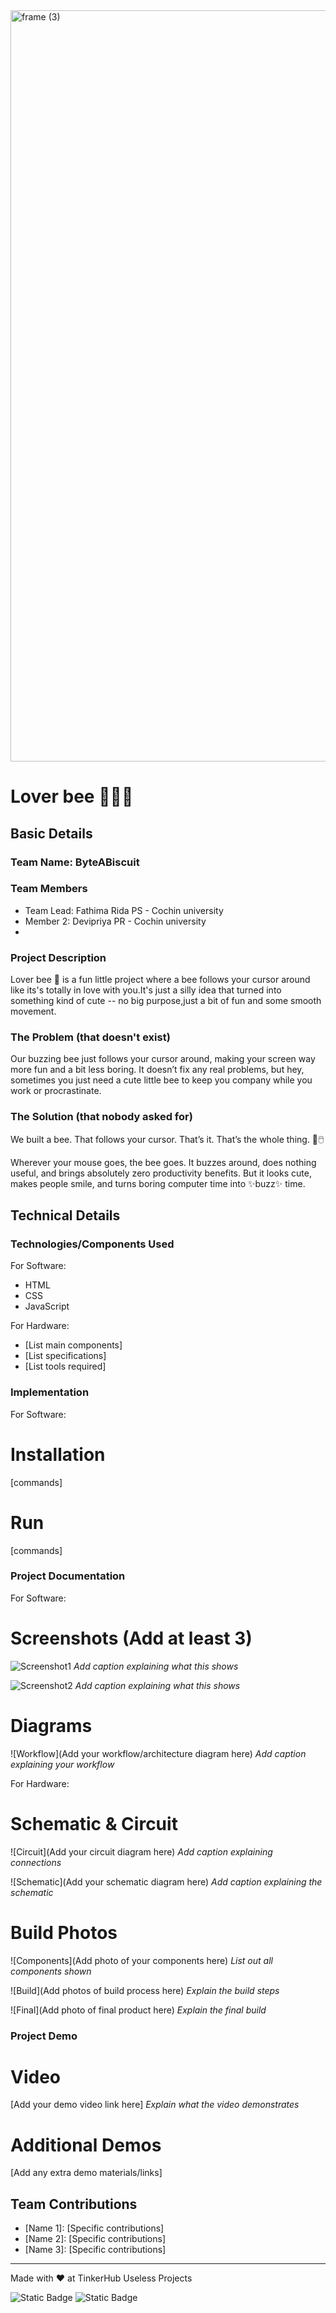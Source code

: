 <img width="3188" height="1202" alt="frame (3)" src="banner.png" />


# Lover bee 🐝🍯🌸


## Basic Details
### Team Name: ByteABiscuit


### Team Members
- Team Lead: Fathima Rida PS - Cochin university
- Member 2: Devipriya PR - Cochin university
-

### Project Description
Lover bee 🐝 is a fun little project where a bee follows your cursor around like its's totally in love with you.It's just a silly idea that turned into something kind of cute -- no big purpose,just a bit of fun and some smooth movement.

### The Problem (that doesn't exist)
Our buzzing bee just follows your cursor around, making your screen way more fun and a bit less boring. It doesn’t fix any real problems, but hey, sometimes you just need a cute little bee to keep you company while you work or procrastinate.

### The Solution (that nobody asked for)
We built a bee. That follows your cursor. That’s it. That’s the whole thing. 🐝🖱️

Wherever your mouse goes, the bee goes. It buzzes around, does nothing useful, and brings absolutely zero productivity benefits. But it looks cute, makes people smile, and turns boring computer time into ✨buzz✨ time.

## Technical Details
### Technologies/Components Used
For Software:
- HTML
- CSS
- JavaScript

For Hardware:
- [List main components]
- [List specifications]
- [List tools required]

### Implementation
For Software:
# Installation
[commands]

# Run
[commands]

### Project Documentation
For Software:

# Screenshots (Add at least 3)

![Screenshot1](ss.png)
*Add caption explaining what this shows*

![Screenshot2](trailss.png)
*Add caption explaining what this shows*

# Diagrams
![Workflow](Add your workflow/architecture diagram here)
*Add caption explaining your workflow*

For Hardware:

# Schematic & Circuit
![Circuit](Add your circuit diagram here)
*Add caption explaining connections*

![Schematic](Add your schematic diagram here)
*Add caption explaining the schematic*

# Build Photos
![Components](Add photo of your components here)
*List out all components shown*

![Build](Add photos of build process here)
*Explain the build steps*

![Final](Add photo of final product here)
*Explain the final build*

### Project Demo
# Video
[Add your demo video link here]
*Explain what the video demonstrates*

# Additional Demos
[Add any extra demo materials/links]

## Team Contributions
- [Name 1]: [Specific contributions]
- [Name 2]: [Specific contributions]
- [Name 3]: [Specific contributions]

---
Made with ❤️ at TinkerHub Useless Projects 

![Static Badge](https://img.shields.io/badge/TinkerHub-24?color=%23000000&link=https%3A%2F%2Fwww.tinkerhub.org%2F)
![Static Badge](https://img.shields.io/badge/UselessProjects--25-25?link=https%3A%2F%2Fwww.tinkerhub.org%2Fevents%2FQ2Q1TQKX6Q%2FUseless%2520Projects)



